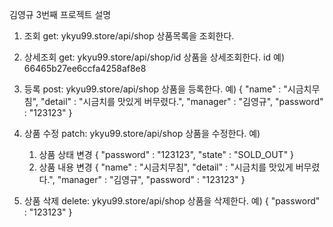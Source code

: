 김영규 3번째 프로젝트 설명


1.  조회 get: ykyu99.store/api/shop
    상품목록을 조회한다.

2.  상세조회 get: ykyu99.store/api/shop/id 
    상품을 상세조회한다. id 예) 66465b27ee6ccfa4258af8e8
    
3.  등록 post: ykyu99.store/api/shop
    상품을 등록한다.
    예)
    {
    	"name" : "시금치무침",
    	"detail" : "시금치를 맛있게 버무렸다.",
    	"manager" : "김영규",
    	"password" : "123123"
    }
    
4.  상품 수정 patch: ykyu99.store/api/shop
    상품을 수정한다.
    예)
    1) 상품 상태 변경
    {
	    "password" : "123123",
	    "state" : "SOLD_OUT"
    }
    2) 상품 내용 변경
    {
    	"name" : "시금치무침",
    	"detail" : "시금치를 맛있게 버무렸다.",
    	"manager" : "김영규",
    	"password" : "123123"
    }

5.  상품 삭제 delete: ykyu99.store/api/shop
    상품을 삭제한다.
    예)
    {
    	"password" : "123123"
    }

